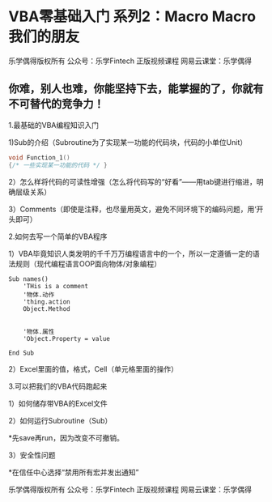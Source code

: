 # VBA零基础入门 系列2：Macro Macro我们的朋友

乐学偶得版权所有  公众号：乐学Fintech  正版视频课程 网易云课堂：乐学偶得

## 你难，别人也难，你能坚持下去，能掌握的了，你就有不可替代的竞争力！



1.最基础的VBA编程知识入门

1)Sub的介绍（Subroutine为了实现某一功能的代码块，代码的小单位Unit）

```c
void Function_1()
{/* 一些实现某一功能的代码 */ }
```



2）怎么样将代码的可读性增强（怎么将代码写的“好看”——用tab键进行缩进，明确层级关系）

3）Comments（即使是注释，也尽量用英文，避免不同环境下的编码问题，用‘开头即可）



2.如何去写一个简单的VBA程序

1）VBA毕竟知识人类发明的千千万万编程语言中的一个，所以一定遵循一定的语法规则（现代编程语言OOP面向物体/对象编程）

```vba
Sub names()
	'THis is a comment
	'物体.动作
	'thing.action
	Object.Method
	
	
	'物体.属性
	'Object.Property = value

End Sub
```



2）Excel里面的值，格式，Cell（单元格里面的操作）



3.可以把我们的VBA代码跑起来

1）如何储存带VBA的Excel文件

2）如何运行Subroutine（Sub）

*先save再run，因为改变不可撤销。

3）安全性问题

*在信任中心选择“禁用所有宏并发出通知”



乐学偶得版权所有  公众号：乐学Fintech  正版视频课程 网易云课堂：乐学偶得